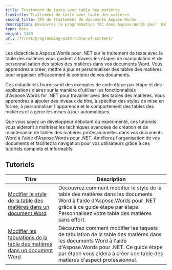 ```yaml
---
title: Traitement de texte avec table des matières
linktitle: Traitement de texte avec table des matières
second_title: API de traitement de documents Aspose.Words
description: Découvrez la programmation TOC dans Aspose.Words pour .NET. Apprenez à créer et à manipuler des tables des matières dans vos documents Word avec des didacticiels étape par étape et des exemples de code C#.
type: docs
weight: 1420
url: /fr/net/programming-with-table-of-content/
---
```

Les didacticiels Aspose.Words pour .NET sur le traitement de texte avec la table des matières vous guident à travers les étapes de manipulation et de personnalisation des tables des matières dans vos documents Word. Vous apprendrez à créer, mettre à jour et personnaliser des tables des matières pour organiser efficacement le contenu de vos documents.

Ces didacticiels fournissent des exemples de code étape par étape et des explications claires sur la manière d'utiliser les fonctionnalités d'Aspose.Words for .NET pour travailler avec des tables des matières. Vous apprendrez à ajouter des niveaux de titre, à spécifier des styles de mise en forme, à personnaliser l'apparence et le comportement des tables des matières et à gérer les mises à jour automatiques.

Que vous soyez un développeur débutant ou expérimenté, ces tutoriels vous aideront à maîtriser les techniques avancées de création et de maintenance de tables des matières professionnelles dans vos documents Word à l'aide d'Aspose.Words pour .NET. Améliorez l'organisation de vos documents et facilitez la navigation pour vos utilisateurs grâce à ces tutoriels complets et informatifs.

 ## Tutoriels
| Titre | Description |
| --- | --- |
| [Modifier le style de la table des matières dans un document Word](./change-style-of-toc-level/) | Découvrez comment modifier le style de la table des matières dans les documents Word à l'aide d'Aspose.Words pour .NET grâce à ce guide étape par étape. Personnalisez votre table des matières sans effort. |
| [Modifier les tabulations de la table des matières dans un document Word](./change-toc-tab-stops/) | Découvrez comment modifier les taquets de tabulation de la table des matières dans les documents Word à l'aide d'Aspose.Words pour .NET. Ce guide étape par étape vous aidera à créer une table des matières d'aspect professionnel. |
